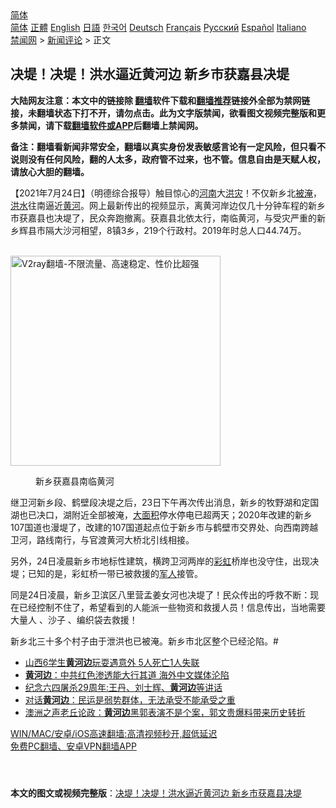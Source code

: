  <!-- 面包屑导航 --> <div class="breadcrumb"><!-- GTranslate: https://gtranslate.io/ -->  <div class="switcher notranslate">  <div class="selected">  <a href="#" onclick="return false;"> 简体</a>  </div>  <div class="option">  <a href="https://www.bannedbook.org" onclick="doGTranslate('zh-CN|zh-CN');jQuery('div.switcher div.selected a').html(jQuery(this).html());return false;" title="简体中文" class="nturl selected"> 简体</a>  <a href="https://www.bannedbook.org/zh-tw/" onclick="doGTranslate('zh-CN|zh-TW');jQuery('div.switcher div.selected a').html(jQuery(this).html());return false;" title="繁體中文" class="nturl"> 正體</a>  <a href="https://www.bannedbook.org/en/" onclick="doGTranslate('zh-CN|en');jQuery('div.switcher div.selected a').html(jQuery(this).html());return false;" title="English" class="nturl"> English</a>  <a href="https://www.bannedbook.org/ja/" onclick="doGTranslate('zh-CN|ja');jQuery('div.switcher div.selected a').html(jQuery(this).html());return false;" title="日本語" class="nturl"> 日語</a>  <a href="https://www.bannedbook.org/ko/" onclick="doGTranslate('zh-CN|ko');jQuery('div.switcher div.selected a').html(jQuery(this).html());return false;" title="한국어" class="nturl"> 한국어</a>  <a href="https://www.bannedbook.org/de/" onclick="doGTranslate('zh-CN|de');jQuery('div.switcher div.selected a').html(jQuery(this).html());return false;" title="Deutsch" class="nturl"> Deutsch</a>  <a href="https://www.bannedbook.org/fr/" onclick="doGTranslate('zh-CN|fr');jQuery('div.switcher div.selected a').html(jQuery(this).html());return false;" title="Français" class="nturl"> Français</a>  <a href="https://www.bannedbook.org/ru/" onclick="doGTranslate('zh-CN|ru');jQuery('div.switcher div.selected a').html(jQuery(this).html());return false;" title="Русский" class="nturl"> Русский</a>  <a href="https://www.bannedbook.org/es/" onclick="doGTranslate('zh-CN|es');jQuery('div.switcher div.selected a').html(jQuery(this).html());return false;" title="Español" class="nturl"> Español</a>  <a href="https://www.bannedbook.org/it/" onclick="doGTranslate('zh-CN|it');jQuery('div.switcher div.selected a').html(jQuery(this).html());return false;" title="Italiano" class="nturl"> Italiano</a>  </div>  </div>      <div class='breadcrumb-sub'><!-- Breadcrumb NavXT 6.3.0 --> <a href="https://www.bannedbook.org/" class="home">禁闻网</a> &gt; <a href="https://www.bannedbook.org/bnews/comments/" class="category">新闻评论</a> &gt; 正文</div></div><h2>决堤！决堤！洪水逼近黄河边 新乡市获嘉县决堤</h2> <p class="notice"><b>大陆网友注意：本文中的链接除 <a href="https://github.com/bannedbook/fanqiang" >翻墙</a>软件下载和<a href="https://github.com/killgcd/justmysocks/blob/master/README.md">翻墙推荐</a>链接外全部为禁网链接，未翻墙状态下打不开，请勿点击。此为文字版禁闻，欲看图文视频完整版和更多禁闻，请下载<a href="https://github.com/bannedbook/fanqiang">翻墙软件或APP</a>后翻墙上禁闻网。</p><p>备注：翻墙看新闻非常安全，翻墙以真实身份发表敏感言论有一定风险，但只看不说则没有任何风险，翻的人太多，政府管不过来，也不管。信息自由是天赋人权，请放心大胆的翻墙。</b></p>  <div class="entry"> <p>              <a href="https://i0.wp.com/upload-images-bucket-v64rleca837do.s3.eu-west-1.amazonaws.com/wp-content/uploads/2021/07/24051722/0724-%E7%8D%B2%E5%98%89%E7%B8%A3-%E5%9C%96.jpg?fit=1280%2C720&#038;ssl=1" data-caption=""></a>                            </p> <p>【2021年7月24日】（明德综合报导）触目惊心的<a href="https://www.bannedbook.org/bnews/tag/%e6%b2%b3%e5%8d%97/" class="st_tag internal_tag" rel="tag" title="标签 河南 下的日志">河南</a>大<a href="https://www.bannedbook.org/bnews/tag/%e6%b4%aa%e7%81%be/" class="st_tag internal_tag" rel="tag" title="标签 洪灾 下的日志">洪灾</a>！不仅新乡北<a href="https://www.bannedbook.org/bnews/tag/%E8%A2%AB%E6%B7%B9/" class="st_tag internal_tag" rel="tag" title="标签 被淹 下的日志">被淹</a>，<a href="https://www.bannedbook.org/bnews/tag/%e6%b4%aa%e6%b0%b4/" class="st_tag internal_tag" rel="tag" title="标签 洪水 下的日志">洪水</a>往南逼近<a href="https://www.bannedbook.org/bnews/tag/%E9%BB%84%E6%B2%B3/" class="st_tag internal_tag" rel="tag" title="标签 黄河 下的日志">黄河</a>。网上最新传出的视频显示，离黄河岸边仅几十分钟车程的新乡市获嘉县也决堤了，民众奔跑撤离。获嘉县北依太行，南临黄河，与受灾严重的新乡辉县市隔大沙河相望，8镇3乡，219个行政村。2019年时总人口44.74万。</p>  <p></p> <p><br/><a href="https://github.com/bannedbook/fanqiang/wiki/V2ray%E6%9C%BA%E5%9C%BA"><img src="https://raw.githubusercontent.com/bannedbook/fanqiang/master/v2ss/images/v2free.jpg" width="336" alt="V2ray翻墙-不限流量、高速稳定、性价比超强"></a><br/></p>  <figure id="attachment_50169" aria-describedby="caption-attachment-50169" style="width: 300px" class="wp-caption alignnone"><figcaption id="caption-attachment-50169" class="wp-caption-text">新乡获嘉县南临黄河</figcaption></figure> <p>继卫河新乡段、鹤壁段决堤之后，23日下午再次传出消息，新乡的牧野湖和定国湖也已决口，湖附近全部被淹，<a href="https://www.bannedbook.org/bnews/tag/%E5%A4%A7%E9%9D%A2%E7%A7%AF/" class="st_tag internal_tag" rel="tag" title="标签 大面积 下的日志">大面积</a>停水停电已超两天；2020年改建的新乡107国道也漫堤了，改建的107国道起点位于新乡市与鹤壁市交界处、向西南跨越卫河，路线南行，与官渡黄河大桥北引线相接。</p> <p>另外，24日凌晨新乡市地标性建筑，横跨卫河两岸的<a href="https://www.bannedbook.org/bnews/tag/%e5%bd%a9%e8%99%b9/" class="st_tag internal_tag" rel="tag" title="标签 彩虹 下的日志">彩虹</a>桥岸也没守住，出现决堤；已知的是，彩虹桥一带已被救援的<a href="https://www.bannedbook.org/bnews/tag/%e5%86%9b%e4%ba%ba/" class="st_tag internal_tag" rel="tag" title="标签 军人 下的日志">军人</a>接管。</p>  <p>同是24日凌晨，新乡卫滨区八里营孟姜女河也决堤了！民众传出的呼救不断：现在已经控制不住了，希望看到的人能派一些物资和救援人员！信息传出，当地需要大量人 、沙子 、编织袋去救援！</p> <p>新乡北三十多个村子由于泄洪也已被淹。新乡市北区整个已经沦陷。#</p>  <ul class='op-related-articles' title='相关阅读'> <li><a href='https://www.bannedbook.org/bnews/cbnews/20210709/1583838.html' target='_blank'>山西6学生<b>黄河边</b>玩耍遇意外 5人死亡1人失联</a></li> <li><a href='https://www.bannedbook.org/bnews/baitai/20181223/1051908.html' target='_blank'><b>黄河边</b>：中共红色渗透能大行其道 海外中文媒体沦陷</a></li> <li><a href='https://www.bannedbook.org/bnews/guowengui/20180604/952704.html' target='_blank'>纪念六四屠杀29周年:王丹、刘士辉、<b>黄河边</b>等讲话</a></li> <li><a href='https://www.bannedbook.org/bnews/renquan/minyun/20180117/887078.html' target='_blank'>对话<b>黄河边</b>：民运是弱势群体，无法承受不能承受之重</a></li> <li><a href='https://www.bannedbook.org/bnews/guowengui/20180112/884359.html' target='_blank'>澳洲之声老丘论政：<b>黄河边</b>黑郭表演不是个案，郭文贵爆料带来历史转折</a></li> </ul> <p class="texttj"> <a href="https://github.com/bannedbook/fanqiang/wiki/V2ray%E6%9C%BA%E5%9C%BA" target="_blank">WIN/MAC/安卓/iOS高速翻墙:高清视频秒开,超低延迟</a><br/> <a href="https://github.com/bannedbook/fanqiang/wiki/%E7%A6%81%E9%97%BB%E7%BD%91%E5%AE%89%E5%8D%93%E7%BF%BB%E5%A2%99%E6%96%B0%E9%97%BBAPP" target="_blank">免费PC翻墙、安卓VPN翻墙APP</a></p><p>&nbsp;</p><a name='sharetosocial'></a>  <div style="margin-bottom:5px;padding-bottom:5px;clear:both"> <div id="archive-pix-1" class="banner-ads"> <!-- AuctionX Display platform tag START --> <div id="26318x728x90x621x_ADSLOT2" clicktrack="%%CLICK_URL_ESC%%"></div> <!-- AuctionX Display platform tag END --> </div> <div id="archive-pix-2" class="banner-ads"> <!-- AuctionX Display platform tag START --> <div id="26315x300x250x621x_ADSLOT2" clicktrack="%%CLICK_URL_ESC%%"></div> <!-- AuctionX Display platform tag END --> </div> </div>  <div id="archive-pix-1" class="banner-ads"> <!-- AuctionX Display platform tag START --> <div id="26318x728x90x621x_ADSLOT3" clicktrack="%%CLICK_URL_ESC%%"></div> <!-- AuctionX Display platform tag END --> </div> <div><b>本文的图文或视频完整版</b>：<a href='https://www.bannedbook.org/bnews/comments/20210724/1593314.html'>决堤！决堤！洪水逼近黄河边 新乡市获嘉县决堤</a></div>  </div><!--END ENTRY--> 